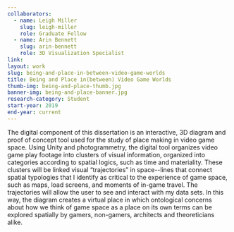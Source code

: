 ```yaml
---
collaborators: 
  - name: Leigh Miller
    slug: leigh-miller
    role: Graduate Fellow
  - name: Arin Bennett
    slug: arin-bennett
    role: 3D Visualization Specialist
link:
layout: work
slug: being-and-place-in-between-video-game-worlds
title: Being and Place in(between) Video Game Worlds
thumb-img: being-and-place-thumb.jpg
banner-img: being-and-place-banner.jpg
research-category: Student
start-year: 2019
end-year: current
---
```

The digital component of this dissertation is an interactive, 3D diagram and proof of concept tool used for the study of place making in video game space. Using Unity and photogrammetry, the digital tool organizes video game play footage into clusters of visual information, organized into categories according to spatial logics, such as time and materiality. These clusters will be linked visual “trajectories” in space--lines that connect spatial typologies that I identify as critical to the experience of game space, such as maps, load screens, and moments of in-game travel. The trajectories will allow the user to see and interact with my data sets. In this way, the diagram creates a virtual place in which ontological concerns about how we think of game space as a place on its own terms can be explored spatially by gamers, non-gamers, architects and theoreticians alike. 